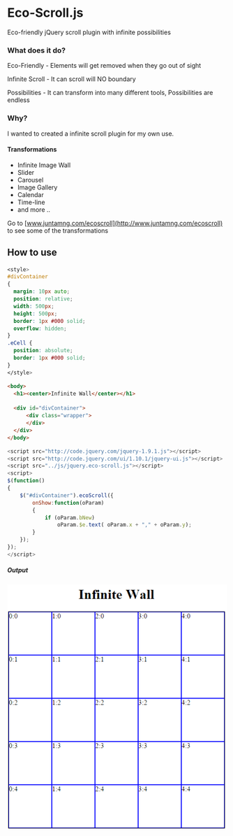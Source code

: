 # Eco-Scroll.js
Eco-friendly jQuery scroll plugin with infinite possibilities

### What does it do?
Eco-Friendly - Elements will get removed when they go out of sight

Infinite Scroll - It can scroll will NO boundary

Possibilities - It can transform into many different tools, Possibilities are endless

### Why?
I wanted to created a infinite scroll plugin for my own use.

#### Transformations
- Infinite Image Wall
- Slider
- Carousel
- Image Gallery
- Calendar
- Time-line
- and more .. 

Go to [www.juntamng.com/ecoscroll](http://www.juntamng.com/ecoscroll) to see some of the transformations

## How to use

``` css
<style>
#divContainer 
{
  margin: 10px auto;
  position: relative;
  width: 500px;
  height: 500px;               
  border: 1px #000 solid;
  overflow: hidden;
}
.eCell {
  position: absolute;
  border: 1px #000 solid;
}
</style>
```

``` html
<body>       
  <h1><center>Infinite Wall</center></h1>
 
  <div id="divContainer">
      <div class="wrapper">                               
      </div>       
  </div>       
</body>
```

``` javascript
<script src="http://code.jquery.com/jquery-1.9.1.js"></script>
<script src="http://code.jquery.com/ui/1.10.1/jquery-ui.js"></script>
<script src="../js/jquery.eco-scroll.js"></script>       
<script>           
$(function()
{  
    $("#divContainer").ecoScroll({
        onShow:function(oParam)
        {
            if (oParam.bNew)
                oParam.$e.text( oParam.x + "," + oParam.y);
        }
    });
});
</script>
```

##### Output

![alt text](https://github.com/Juntamng/eco-Scroll/blob/master/img/screenshot4.png "Output")







